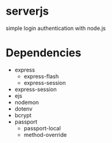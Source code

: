 # serverjs
simple login authentication with node.js

# Dependencies
* express
  * express-flash
  * express-session
* express-session
* ejs
* nodemon
* dotenv
* bcrypt
* passport
  * passport-local
  * method-override

